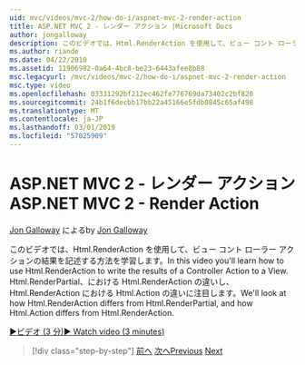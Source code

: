 ```yaml
---
uid: mvc/videos/mvc-2/how-do-i/aspnet-mvc-2-render-action
title: ASP.NET MVC 2 - レンダー アクション |Microsoft Docs
author: jongalloway
description: このビデオでは、Html.RenderAction を使用して、ビュー コント ローラー アクションの結果を記述する方法を学習します。 Fr Html.RenderAction の相違をについて説明します.
ms.author: riande
ms.date: 04/22/2010
ms.assetid: 11906982-0a64-4bc8-be23-6443afee8b88
msc.legacyurl: /mvc/videos/mvc-2/how-do-i/aspnet-mvc-2-render-action
msc.type: video
ms.openlocfilehash: 03331292bf212ec462fe776769da73402c2bf820
ms.sourcegitcommit: 24b1f6decbb17bb22a45166e5fdb0845c65af498
ms.translationtype: MT
ms.contentlocale: ja-JP
ms.lasthandoff: 03/01/2019
ms.locfileid: "57025909"
---
```

<a name="aspnet-mvc-2---render-action"></a><span data-ttu-id="02c48-104">ASP.NET MVC 2 - レンダー アクション</span><span class="sxs-lookup"><span data-stu-id="02c48-104">ASP.NET MVC 2 - Render Action</span></span>
====================
<span data-ttu-id="02c48-105">[Jon Galloway](https://github.com/jongalloway) による</span><span class="sxs-lookup"><span data-stu-id="02c48-105">by [Jon Galloway](https://github.com/jongalloway)</span></span>

<span data-ttu-id="02c48-106">このビデオでは、Html.RenderAction を使用して、ビュー コント ローラー アクションの結果を記述する方法を学習します。</span><span class="sxs-lookup"><span data-stu-id="02c48-106">In this video you'll learn how to use Html.RenderAction to write the results of a Controller Action to a View.</span></span> <span data-ttu-id="02c48-107">Html.RenderPartial、における Html.RenderAction の違いし、Html.RenderAction における Html.Action の違いに注目します。</span><span class="sxs-lookup"><span data-stu-id="02c48-107">We'll look at how Html.RenderAction differs from Html.RenderPartial, and how Html.Action differs from Html.RenderAction.</span></span>

[<span data-ttu-id="02c48-108">&#9654;ビデオ (3 分)</span><span class="sxs-lookup"><span data-stu-id="02c48-108">&#9654; Watch video (3 minutes)</span></span>](https://channel9.msdn.com/Blogs/ASP-NET-Site-Videos/aspnet-mvc-2-render-action)

> [!div class="step-by-step"]
> <span data-ttu-id="02c48-109">[前へ](aspnet-mvc-2-areas.md)
> [次へ](5-minute-introduction-to-aspnet-mvc.md)</span><span class="sxs-lookup"><span data-stu-id="02c48-109">[Previous](aspnet-mvc-2-areas.md)
[Next](5-minute-introduction-to-aspnet-mvc.md)</span></span>
